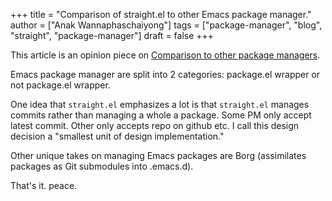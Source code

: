 +++
title = "Comparison of straight.el to other Emacs package manager."
author = ["Anak Wannaphaschaiyong"]
tags = ["package-manager", "blog", "straight", "package-manager"]
draft = false
+++

This article is an opinion piece on [Comparison to other package managers](https://github.com/radian-software/straight.el#comparison-to-other-package-managers).

Emacs package manager are split into 2 categories: package.el wrapper or not package.el wrapper.

One idea that `straight.el` emphasizes a lot is that `straight.el` manages commits rather than managing a whole a package. Some PM only accept latest commit. Other only accepts repo on github etc. I call this design decision a "smallest unit of design implementation."

Other unique takes on managing Emacs packages are Borg (assimilates packages as Git submodules into .emacs.d).

That's it.
peace.
